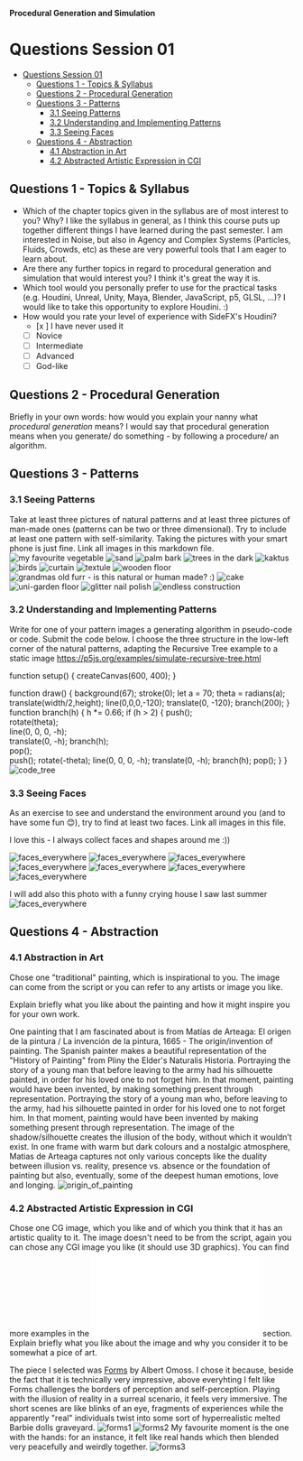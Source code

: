 **Procedural Generation and Simulation**

# Questions Session 01

- [Questions Session 01](#questions-session-01)
  - [Questions 1 - Topics & Syllabus](#questions-1---topics--syllabus)
  - [Questions 2 - Procedural Generation](#questions-2---procedural-generation)
  - [Questions 3 - Patterns](#questions-3---patterns)
    - [3.1 Seeing Patterns](#31-seeing-patterns)
    - [3.2 Understanding and Implementing Patterns](#32-understanding-and-implementing-patterns)
    - [3.3 Seeing Faces](#33-seeing-faces)
  - [Questions 4 - Abstraction](#questions-4---abstraction)
    - [4.1 Abstraction in Art](#41-abstraction-in-art)
    - [4.2 Abstracted Artistic Expression in CGI](#42-abstracted-artistic-expression-in-cgi)

## Questions 1 - Topics & Syllabus

* Which of the chapter topics given in the syllabus are of most interest to you? Why?
I like the syllabus in general, as I think this course puts up together different things I have learned during the past semester. I am interested in Noise, but also in Agency and Complex Systems (Particles, Fluids, Crowds, etc) as these are very powerful tools that I am eager to learn about.  
* Are there any further topics in regard to procedural generation and simulation that would interest you?
I think it's great the way it is. 
* Which tool would you personally prefer to use for the practical tasks (e.g. Houdini, Unreal, Unity, Maya, Blender, JavaScript, p5, GLSL, ...)?
I would like to take this opportunity to explore Houdini. :)
* How would you rate your level of experience with SideFX's Houdini?
    * [x ] I have never used it
    * [ ] Novice
    * [ ] Intermediate
    * [ ] Advanced
    * [ ] God-like

## Questions 2 - Procedural Generation

Briefly in your own words: how would you explain your nanny what *procedural generation* means? 
I would say that procedural generation means when you generate/ do something - by following a procedure/ an algorithm. 

## Questions 3 - Patterns

### 3.1 Seeing Patterns

Take at least three pictures of natural patterns and at least three pictures of man-made ones (patterns can be two or three dimensional). Try to include at least one pattern with self-similarity. Taking the pictures with your smart phone is just fine. Link all images in this markdown file.
![my favourite vegetable](img/patterns_nature/1.png)
![sand](img/patterns_nature/2.png)
![palm bark](img/patterns_nature/3.png)
![trees in the dark](img/patterns_nature/4.png)
![kaktus](img/patterns_nature/5.png)
![birds](img/patterns_nature/6.png)
![curtain](img/patterns_human/1.png)
![textule](img/patterns_human/2.png)
![wooden floor](img/patterns_human/3.png)
![grandmas old furr - is this natural or human made? :) ](img/patterns_human/4.png)
![cake](img/patterns_human/5.png)
![uni-garden floor](img/patterns_human/6.png)
![glitter nail polish](img/patterns_human/7.png)
![endless construction](img/patterns_human/8.png)

### 3.2 Understanding and Implementing Patterns

Write for one of your pattern images a generating algorithm in pseudo-code or code. Submit the code below.
I choose the three structure in the low-left corner of the natural patterns, adapting the Recursive Tree example to a static image https://p5js.org/examples/simulate-recursive-tree.html


function setup() {
  createCanvas(600, 400);
}

function draw() {
  background(67);
  stroke(0);
  let a = 70;
  theta = radians(a);
  translate(width/2,height);
  line(0,0,0,-120);
  translate(0, -120);
  branch(200);
}
function branch(h) {
  h *= 0.66;
  if (h > 2) {
    push();    
    rotate(theta);   
    line(0, 0, 0, -h);  
    translate(0, -h); 
    branch(h);      
    pop();     
    push();
    rotate(-theta);
    line(0, 0, 0, -h);
    translate(0, -h);
    branch(h);
    pop();
  }
}
![code_tree](img/tree.png)


### 3.3 Seeing Faces

As an exercise to see and understand the environment around you (and to have some fun 😊), try to find at least two faces. Link all images in this file.

I love this - I always collect faces and shapes around me :))

![faces_everywhere](img/faces_around/1.png)
![faces_everywhere](img/faces_around/2.png)
![faces_everywhere](img/faces_around/3.png)
![faces_everywhere](img/faces_around/4.png)
![faces_everywhere](img/faces_around/5.png)
![faces_everywhere](img/faces_around/6.png)
![faces_everywhere](img/faces_around/7.png)


I will add also this photo with a funny crying house I saw last summer
![faces_everywhere](img/faces_around/8.png)


## Questions 4 - Abstraction

### 4.1 Abstraction in Art

Chose one "traditional" painting, which is inspirational to you. The image can come from the script or you can refer to any artists or image you like.  

Explain briefly what you like about the painting and how it might inspire you for your own work.

One painting that I am fascinated about is from Matías de Arteaga: El origen de la pintura / La invención de la pintura, 1665 - The origin/invention of painting. The Spanish painter makes a beautiful representation of the "History of Painting" from Pliny the Elder's Naturalis Historia. 
Portraying the story of a young man that before leaving to the army had his silhouette painted, in order for his loved one to not forget him. In that moment, painting would have been invented, by making something present through representation. 
Portraying the story of a young man who, before leaving to the army, had his silhouette painted in order for his loved one to not forget him. In that moment, painting would have been invented by making something present through representation. 
The image of the shadow/silhouette creates the illusion of the body, without which it wouldn’t exist. In  one frame with warm but dark colours and a nostalgic atmosphere, Matias de Arteaga captures not only various concepts like the duality between illusion vs. reality, presence vs. absence or the foundation of painting but also, eventually, some of the deepest human emotions, love and longing. 
![origin_of_painting](img/painting_1.jpg)

### 4.2 Abstracted Artistic Expression in CGI

Chose one CG image, which you like and of which you think that it has an artistic quality to it. The image doesn't need to be from the script, again you can chose any CGI image you like (it should use 3D graphics). You can find more examples in the ![Summary of Artists](../../02_scripts/pgs_ss22_01_intro_script.md#summary-of-artists) section.  
Explain briefly what you like about the image and why you consider it to be somewhat a pice of art. 

The piece I selected was [Forms](https://omoss.io/work/forms) by Albert Omoss. I chose it because, beside the fact that it is technically very impressive, above everyhting I felt like Forms challenges the borders of perception and self-perception. Playing with the illusion of reality in a surreal scenario, it feels very immersive. The short scenes are like blinks of an eye, fragments of experiences while the apparently "real" individuals twist into some sort of hyperrealistic melted Barbie dolls graveyard.
![forms1](img/forms_1.jpg)
![forms2](img/forms_2.jpg)
My favourite moment is the one with the hands: for an instance, it felt like real hands which then blended very peacefully and weirdly together.
![forms3](img/forms_3.jpg)




